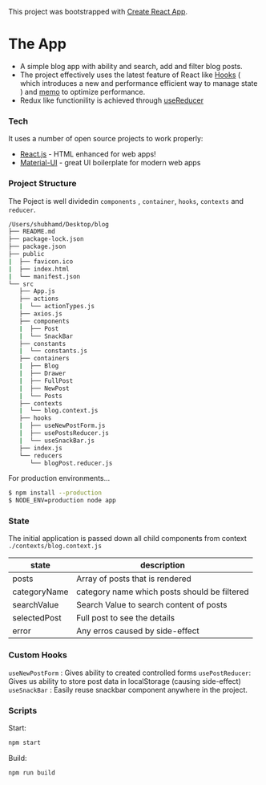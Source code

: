 This project was bootstrapped with [Create React App](https://github.com/facebook/create-react-app).


# The App

  - A simple blog app with ability and search, add and filter blog posts.
  - The project effectively uses the latest feature of React like [Hooks](https://reactjs.org/docs/hooks-intro.html)  ( which introduces a new and performance efficient way to manage state ) and [memo](https://reactjs.org/docs/react-api.html#reactmemo) to optimize performance.
  - Redux like functionility is achieved through [useReducer](https://reactjs.org/docs/hooks-reference.html#usereducer)


### Tech

It uses a number of open source projects to work properly:

* [React.js](https://reactjs.org/) - HTML enhanced for web apps!
* [Material-UI](https://material-ui.com/) - great UI boilerplate for modern web apps


### Project Structure

The Poject is well dividedin `components` , `container`, `hooks`, `contexts` and `reducer`.

```sh
/Users/shubhamd/Desktop/blog
├── README.md
├── package-lock.json
├── package.json
├── public
|  ├── favicon.ico
|  ├── index.html
|  └── manifest.json
└── src
   ├── App.js
   ├── actions
   |  └── actionTypes.js
   ├── axios.js
   ├── components
   |  ├── Post
   |  └── SnackBar
   ├── constants
   |  └── constants.js
   ├── containers
   |  ├── Blog
   |  ├── Drawer
   |  ├── FullPost
   |  ├── NewPost
   |  └── Posts
   ├── contexts
   |  └── blog.context.js
   ├── hooks
   |  ├── useNewPostForm.js
   |  ├── usePostsReducer.js
   |  └── useSnackBar.js
   ├── index.js
   └── reducers
      └── blogPost.reducer.js
```

For production environments...

```sh
$ npm install --production
$ NODE_ENV=production node app
```

### State

The initial application is passed down all child components from context `./contexts/blog.context.js`

| state | description |
| ------ | ------ |
| posts | Array of posts that is rendered |
| categoryName | category name which posts should be filtered|
| searchValue | Search Value to search content of posts |
| selectedPost | Full post to see the details |
| error | Any erros caused by side-effect |


### Custom Hooks


`useNewPostForm` : Gives ability to created controlled forms
`usePostReducer`: Gives us ability to store post data in localStorage (causing side-effect)
`useSnackBar` : Easily reuse snackbar component anywhere in the project.

### Scripts

Start:
```sh
npm start
```

Build:
```sh
npm run build
```

